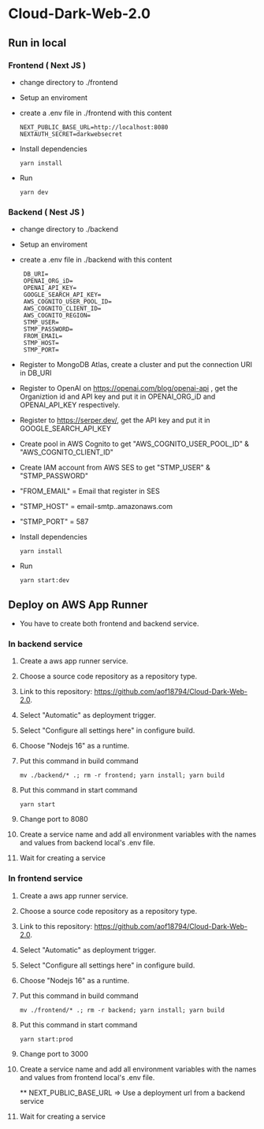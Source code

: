 # Cloud-Dark-Web-2.0


## **Run in local**

### Frontend ( Next JS )
- change directory to ./frontend
- Setup an enviroment
- create a .env file in ./frontend with this content
    ```
    NEXT_PUBLIC_BASE_URL=http://localhost:8080
    NEXTAUTH_SECRET=darkwebsecret
    ```
- Install dependencies
  
  ```
  yarn install
  ```
- Run

  ```
  yarn dev
  ```

### Backend ( Nest JS )
- change directory to ./backend
- Setup an enviroment
- create a .env file in ./backend with this content
   ```
    DB_URI=
    OPENAI_ORG_iD=
    OPENAI_API_KEY=
    GOOGLE_SEARCH_API_KEY=
    AWS_COGNITO_USER_POOL_ID=
    AWS_COGNITO_CLIENT_ID=
    AWS_COGNITO_REGION=
    STMP_USER=
    STMP_PASSWORD=
    FROM_EMAIL=
    STMP_HOST=
    STMP_PORT=
    ```
-  Register to MongoDB Atlas, create a cluster and put the connection URI in DB_URI
-  Register to OpenAI on https://openai.com/blog/openai-api , get the Organiztion id and API key and put it in OPENAI_ORG_iD and OPENAI_API_KEY respectively.
-  Register to https://serper.dev/, get the API key and put it in GOOGLE_SEARCH_API_KEY
-  Create pool in AWS Cognito to get "AWS_COGNITO_USER_POOL_ID" & "AWS_COGNITO_CLIENT_ID"
-  Create IAM account from AWS SES to get "STMP_USER" & "STMP_PASSWORD"
-  "FROM_EMAIL" = Email that register in SES
-  "STMP_HOST" = email-smtp.<AWS SES Region>.amazonaws.com
-  "STMP_PORT" = 587

- Install dependencies
  
  ```
  yarn install
  ```
- Run

    ```
    yarn start:dev
    ```

## **Deploy on AWS App Runner**
- You have to create both frontend and backend service.

### In backend service
1. Create a aws app runner service.
2. Choose a source code repository as a repository type.
3. Link to this repository: https://github.com/aof18794/Cloud-Dark-Web-2.0.
4. Select "Automatic" as deployment trigger.
5. Select "Configure all settings here" in configure build.
6. Choose "Nodejs 16" as a runtime.
7. Put this command in build command
   
   ```
   mv ./backend/* .; rm -r frontend; yarn install; yarn build
   ```
8. Put this command in start command
   
    ```
    yarn start
    ```
9.  Change port to 8080
10. Create a service name and add all environment variables with the names and values from backend local's .env file.
11. Wait for creating a service

### In frontend service
1. Create a aws app runner service.
2. Choose a source code repository as a repository type.
3. Link to this repository: https://github.com/aof18794/Cloud-Dark-Web-2.0.
4. Select "Automatic" as deployment trigger.
5. Select "Configure all settings here" in configure build.
6. Choose "Nodejs 16" as a runtime.
7. Put this command in build command
   
   ```
   mv ./frontend/* .; rm -r backend; yarn install; yarn build
   ```
8. Put this command in start command
   
    ```
    yarn start:prod
    ```
9.  Change port to 3000
10. Create a service name and add all environment variables with the names and values from frontend local's .env file.

    ** NEXT_PUBLIC_BASE_URL => Use a deployment url from a backend service
11. Wait for creating a service


